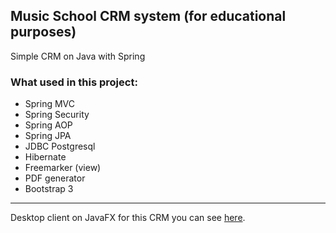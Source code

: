 ## Music School CRM system (for educational purposes)
Simple CRM on Java with Spring 

### What used in this project:
- Spring MVC
- Spring Security
- Spring AOP
- Spring JPA
- JDBC Postgresql
- Hibernate
- Freemarker (view)
- PDF generator
- Bootstrap 3

***
Desktop client on JavaFX for this CRM you can see [here](https://github.com/ArtemGunkin/Music-school-client).
